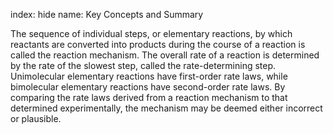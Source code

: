 index: hide
name: Key Concepts and Summary

The sequence of individual steps, or elementary reactions, by which reactants are converted into products during the course of a reaction is called the reaction mechanism. The overall rate of a reaction is determined by the rate of the slowest step, called the rate-determining step. Unimolecular elementary reactions have first-order rate laws, while bimolecular elementary reactions have second-order rate laws. By comparing the rate laws derived from a reaction mechanism to that determined experimentally, the mechanism may be deemed either incorrect or plausible.
